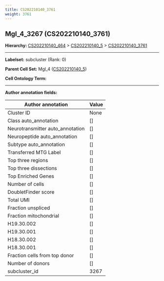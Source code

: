 ```yaml
---
title: CS202210140_3761
weight: 3761
---
```

## Mgl_4_3267 (CS202210140_3761)
<b>Hierarchy: </b>
[CS202210140_464](cell_sets/CS202210140_464.md) >
[CS202210140_5](cell_sets/CS202210140_5.md) >
[CS202210140_3761](cell_sets/CS202210140_3761.md)

---


**Labelset:** subcluster (Rank: 0)

**Parent Cell Set:** Mgl_4 ([CS202210140_5](cell_sets/CS202210140_5.md))



**Cell Ontology Term:** 

[MARKER GENES.]: #


---

[TRANSFERRED ANNOTATIONS.]: #


[AUTHOR ANNOTATION FIELDS.]: #


**Author annotation fields:**

| Author annotation | Value |
|-------------------|-------|
|Cluster ID|None|
|Class auto_annotation|[]|
|Neurotransmitter auto_annotation|[]|
|Neuropeptide auto_annotation|[]|
|Subtype auto_annotation|[]|
|Transferred MTG Label|[]|
|Top three regions|[]|
|Top three dissections|[]|
|Top Enriched Genes|[]|
|Number of cells|[]|
|DoubletFinder score|[]|
|Total UMI|[]|
|Fraction unspliced|[]|
|Fraction mitochondrial|[]|
|H19.30.002|[]|
|H19.30.001|[]|
|H18.30.002|[]|
|H18.30.001|[]|
|Fraction cells from top donor|[]|
|Number of donors|[]|
|subcluster_id|3267|
